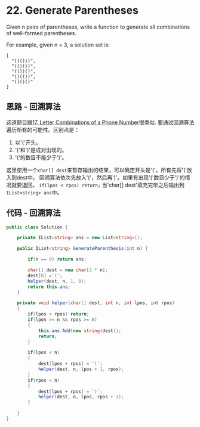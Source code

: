 # 22. Generate Parentheses

Given n pairs of parentheses, write a function to generate all combinations of well-formed parentheses.

For example, given n = 3, a solution set is:

```text
[
  "((()))",
  "(()())",
  "(())()",
  "()(())",
  "()()()"
]
```

## 思路 - 回溯算法

这道题目跟[17. Letter Combinations of a Phone Number](../17.%20Letter%20Combinations%20of%20a%20Phone%20Number)很类似. 要通过回溯算法遍历所有的可能性。区别点是：

1. 以'('开头。
2. '('和')'是成对出现的。
3. '('的数目不能少于')'。

这里使用一个`char[] dest`来暂存输出的结果，可以确定开头是'('，所有先将'('放入到dest中。
回溯算法依次先放入'('，然后再')'。如果有出现'('数目少于')'的情况就要退回。 `if(lpos < rpos) return;`
当'char[] dest'填充完毕之后输出到`IList<string> ans`中。

## 代码 - 回溯算法

```csharp
public class Solution {

    private IList<string> ans = new List<string>();

    public IList<string> GenerateParenthesis(int n) {

        if(n == 0) return ans;

        char[] dest = new char[2 * n];
        dest[0] ='(';
        helper(dest, n, 1, 0);
        return this.ans;
    }

    private void helper(char[] dest, int n, int lpos, int rpos)
    {
        if(lpos < rpos) return;
        if(lpos >= n && rpos >= n)
        {
            this.ans.Add(new string(dest));
            return;
        }

        if(lpos < n)
        {
            dest[lpos + rpos] = '(';
            helper(dest, n, lpos + 1, rpos);
        }
        if(rpos < n)
        {
            dest[lpos + rpos] = ')';
            helper(dest, n, lpos, rpos + 1);
        }

    }
}
```
